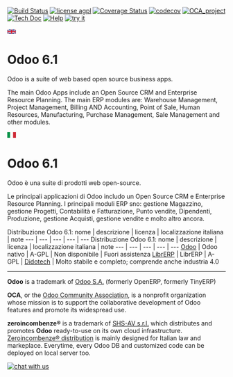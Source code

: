 [![Build Status](https://travis-ci.org/zeroincombenze/OCB.svg?branch=6.1)](https://travis-ci.org/zeroincombenze/OCB)
[![license agpl](https://img.shields.io/badge/licence-AGPL--3-blue.svg)](http://www.gnu.org/licenses/agpl-3.0.html)
[![Coverage Status](https://coveralls.io/repos/github/zeroincombenze/OCB/badge.svg?branch=6.1)](https://coveralls.io/github/zeroincombenze/OCB?branch=6.1)
[![codecov](https://codecov.io/gh/zeroincombenze/OCB/branch/6.1/graph/badge.svg)](https://codecov.io/gh/zeroincombenze/OCB/branch/6.1)
[![OCA_project](http://www.zeroincombenze.it/wp-content/uploads/ci-ct/prd/button-oca-6.svg)](https://github.com/OCA/OCB/tree/6.1)
[![Tech Doc](http://www.zeroincombenze.it/wp-content/uploads/ci-ct/prd/button-docs-6.svg)](http://wiki.zeroincombenze.org/en/Odoo/6.1/dev)
[![Help](http://www.zeroincombenze.it/wp-content/uploads/ci-ct/prd/button-help-6.svg)](http://wiki.zeroincombenze.org/en/Odoo/6.1/man/)
[![try it](http://www.zeroincombenze.it/wp-content/uploads/ci-ct/prd/button-try-it-6.svg)](http://erp6.zeroincombenze.it)

[![en](https://github.com/zeroincombenze/grymb/blob/master/flags/en_US.png)](https://www.facebook.com/groups/openerp.italia/)

Odoo 6.1
========

Odoo is a suite of web based open source business apps.

The main Odoo Apps include an Open Source CRM and Enterprise Resource Planning.
The main ERP modules are: Warehouse Management, Project Management,
Billing AND Accounting, Point of Sale, Human Resources, Manufacturing,
Purchase Management, Sale Management and other modules.


[![it](https://github.com/zeroincombenze/grymb/blob/master/flags/it_IT.png)](https://www.facebook.com/groups/openerp.italia/)

Odoo 6.1
========

Odoo è una suite di prodotti web open-source.

Le principali applicazioni di Odoo includo un Open Source CRM e Enterprise Resource Planning.
I principali moduli ERP sno: gestione Magazzino, gestione Progetti,
Contabilità e Fatturazione, Punto vendite, Dipendenti, Produzione,
gestione Acquisti, gestione vendite e molto altro ancora.

Distribuzione Odoo 6.1:
nome | descrizione | licenza | localizzazione italiana | note
--- | --- | --- | --- | ---
Distribuzione Odoo 6.1:
nome | descrizione | licenza | localizzazione italiana | note
--- | --- | --- | --- | ---
[Odoo](https://github.com/odoo/odoo/tree/6.1) | Odoo nativo | A-GPL | Non disponibile | Fuori assistenza
[LibrERP](https://github.com/iw3hxn/LibrERP) | LibrERP | A-GPL | [Didotech](http://www.didotech.com/) | Molto stabile e completo; comprende anche industria 4.0


[//]: # (copyright)

----

**Odoo** is a trademark of [Odoo S.A.](https://www.odoo.com/) (formerly OpenERP, formerly TinyERP)

**OCA**, or the [Odoo Community Association](http://odoo-community.org/), is a nonprofit organization whose
mission is to support the collaborative development of Odoo features and
promote its widespread use.

**zeroincombenze®** is a trademark of [SHS-AV s.r.l.](http://www.shs-av.com/)
which distributes and promotes **Odoo** ready-to-use on its own cloud infrastructure.
[Zeroincombenze® distribution](http://wiki.zeroincombenze.org/en/Odoo)
is mainly designed for Italian law and markeplace.
Everytime, every Odoo DB and customized code can be deployed on local server too.

[//]: # (end copyright)

[![chat with us](https://www.shs-av.com/wp-content/chat_with_us.gif)](https://tawk.to/85d4f6e06e68dd4e358797643fe5ee67540e408b)
